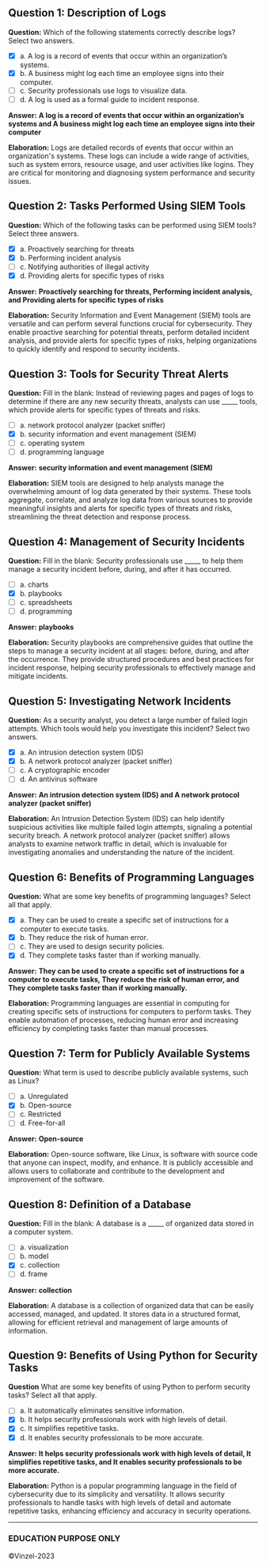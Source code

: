 ## Question 1: Description of Logs
**Question:** Which of the following statements correctly describe logs? Select two answers.

- [X] a. A log is a record of events that occur within an organization’s systems. 
- [X] b. A business might log each time an employee signs into their computer.
- [ ] c. Security professionals use logs to visualize data.
- [ ] d. A log is used as a formal guide to incident response.

**Answer:** **A log is a record of events that occur within an organization’s systems and A business might log each time an employee signs into their computer**

**Elaboration:**  Logs are detailed records of events that occur within an organization's systems. These logs can include a wide range of activities, such as system errors, resource usage, and user activities like logins. They are critical for monitoring and diagnosing system performance and security issues.

## Question 2: Tasks Performed Using SIEM Tools
**Question:** Which of the following tasks can be performed using SIEM tools? Select three answers.

- [X] a. Proactively searching for threats 
- [X] b. Performing incident analysis
- [ ] c. Notifying authorities of illegal activity
- [X] d. Providing alerts for specific types of risks

**Answer:** **Proactively searching for threats, Performing incident analysis, and Providing alerts for specific types of risks**

**Elaboration:**  Security Information and Event Management (SIEM) tools are versatile and can perform several functions crucial for cybersecurity. They enable proactive searching for potential threats, perform detailed incident analysis, and provide alerts for specific types of risks, helping organizations to quickly identify and respond to security incidents.

## Question 3: Tools for Security Threat Alerts
**Question:**  Fill in the blank: Instead of reviewing pages and pages of logs to determine if there are any new security threats, analysts can use _____ tools, which provide alerts for specific types of threats and risks.

- [ ] a. network protocol analyzer (packet sniffer)
- [X] b. security information and event management (SIEM)
- [ ] c. operating system
- [ ] d. programming language

**Answer:** **security information and event management (SIEM)**

**Elaboration:**  SIEM tools are designed to help analysts manage the overwhelming amount of log data generated by their systems. These tools aggregate, correlate, and analyze log data from various sources to provide meaningful insights and alerts for specific types of threats and risks, streamlining the threat detection and response process.

## Question 4: Management of Security Incidents
**Question:** Fill in the blank: Security professionals use _____ to help them manage a security incident before, during, and after it has occurred.

- [ ] a. charts
- [X] b. playbooks
- [ ] c. spreadsheets
- [ ] d. programming

**Answer:** **playbooks**

**Elaboration:** Security playbooks are comprehensive guides that outline the steps to manage a security incident at all stages: before, during, and after the occurrence. They provide structured procedures and best practices for incident response, helping security professionals to effectively manage and mitigate incidents.

## Question 5: Investigating Network Incidents
**Question:** As a security analyst, you detect a large number of failed login attempts. Which tools would help you investigate this incident? Select two answers.

- [X] a. An intrusion detection system (IDS)
- [X] b. A network protocol analyzer (packet sniffer)
- [ ] c. A cryptographic encoder
- [ ] d. An antivirus software

**Answer:** **An intrusion detection system (IDS) and A network protocol analyzer (packet sniffer)**

**Elaboration:** An Intrusion Detection System (IDS) can help identify suspicious activities like multiple failed login attempts, signaling a potential security breach. A network protocol analyzer (packet sniffer) allows analysts to examine network traffic in detail, which is invaluable for investigating anomalies and understanding the nature of the incident.

## Question 6: Benefits of Programming Languages
**Question:** What are some key benefits of programming languages? Select all that apply.

- [X] a. They can be used to create a specific set of instructions for a computer to execute tasks.
- [X] b. They reduce the risk of human error.
- [ ] c. They are used to design security policies.
- [X] d. They complete tasks faster than if working manually.

**Answer:** **They can be used to create a specific set of instructions for a computer to execute tasks, They reduce the risk of human error, and They complete tasks faster than if working manually.**

**Elaboration:**   Programming languages are essential in computing for creating specific sets of instructions for computers to perform tasks. They enable automation of processes, reducing human error and increasing efficiency by completing tasks faster than manual processes.

## Question 7: Term for Publicly Available Systems
**Question:** What term is used to describe publicly available systems, such as Linux? 

- [ ] a. Unregulated
- [X] b. Open-source
- [ ] c. Restricted
- [ ] d. Free-for-all

**Answer:** **Open-source**

**Elaboration:** Open-source software, like Linux, is software with source code that anyone can inspect, modify, and enhance. It is publicly accessible and allows users to collaborate and contribute to the development and improvement of the software.

## Question 8: Definition of a Database
**Question:** Fill in the blank: A database is a _____ of organized data stored in a computer system.

- [ ] a. visualization
- [ ] b. model
- [X] c. collection
- [ ] d. frame

**Answer:** **collection**

**Elaboration:** A database is a collection of organized data that can be easily accessed, managed, and updated. It stores data in a structured format, allowing for efficient retrieval and management of large amounts of information.

## Question 9: Benefits of Using Python for Security Tasks
**Question**  What are some key benefits of using Python to perform security tasks? Select all that apply.

- [ ] a. It automatically eliminates sensitive information.
- [X] b. It helps security professionals work with high levels of detail. 
- [X] c. It simplifies repetitive tasks.
- [X] d. It enables security professionals to be more accurate.

**Answer:** **It helps security professionals work with high levels of detail, It simplifies repetitive tasks, and It enables security professionals to be more accurate.**

**Elaboration:** Python is a popular programming language in the field of cybersecurity due to its simplicity and versatility. It allows security professionals to handle tasks with high levels of detail and automate repetitive tasks, enhancing efficiency and accuracy in security operations.

---------------
### EDUCATION PURPOSE ONLY
©Vinzel-2023
